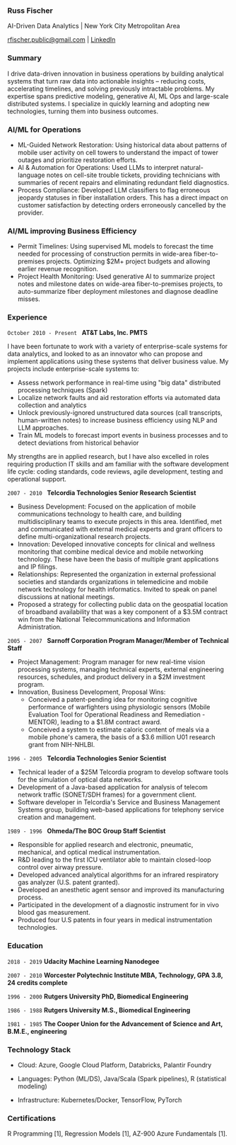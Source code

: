 ### Russ Fischer
AI-Driven Data Analytics | New York City Metropolitan Area
<div id="webaddress">
  <a href="mailto:rfischer.public@gmail.com">rfischer.public@gmail.com</a>
  | <a href="https://www.linkedin.com/in/russfischer1/">LinkedIn</a>
</div>


### Summary
I drive data-driven innovation in business operations by building analytical systems that turn raw data into actionable insights – reducing costs, accelerating timelines, and solving previously intractable problems. My expertise spans predictive modeling, generative AI, ML Ops and large-scale distributed systems. I specialize in quickly learning and adopting new technologies, turning them into business outcomes.

### AI/ML for Operations
* ML-Guided Network Restoration: Using historical data about patterns of mobile user activity on cell towers to understand the impact of tower outages and prioritize restoration efforts.
* AI & Automation for Operations: Used LLMs to interpret natural-language notes on cell-site trouble tickets, providing technicians with summaries of recent repairs and eliminating redundant field diagnostics.
* Process Compliance: Developed LLM classifiers to flag erroneous jeopardy statuses in fiber installation orders. This has a direct impact on customer satisfaction by detecting orders erroneously cancelled by the provider.
  
### AI/ML improving Business Efficiency
* Permit Timelines: Using supervised ML models to forecast the time needed for processing of construction permits in wide-area fiber-to-premises projects. Optimizing $2M+ project budgets and allowing earlier revenue recognition.
* Project Health Monitoring: Used generative AI to summarize project notes and milestone dates on wide-area fiber-to-premises projects, to auto-summarize fiber deployment milestones and diagnose deadline misses.

  
### Experience
`October 2010 - Present `
__AT&T Labs, Inc. PMTS__

I have been fortunate to work with a variety of enterprise-scale systems for data analytics, and looked to as an innovator who can propose and implement applications using these systems that deliver business value. My projects include enterprise-scale systems to:
* Assess network performance in real-time using "big data" distributed processing techniques (Spark)
* Localize network faults and aid restoration efforts via automated data collection and analytics
* Unlock previously-ignored unstructured data sources (call transcripts, human-written notes) to increase business efficiency using NLP and LLM approaches.
* Train ML models to forecast import events in business processes and to detect deviations from historical behavior

My strengths are in applied research, but I have also excelled in roles requiring production IT skills and am familiar with the software development life cycle: coding standards, code reviews, agile development, testing and operational support.

`2007 - 2010 `
__Telcordia Technologies Senior Research Scientist__
* Business Development: Focused on the application of mobile communications technology to health care, and building multidisciplinary teams to execute projects in this area. Identified, met and communicated with external medical experts and grant officers to define multi-organizational research projects.
* Innovation: Developed innovative concepts for clinical and wellness monitoring that combine medical device and mobile networking technology. These have been the basis of multiple grant applications and IP filings.
* Relationships: Represented the organization in external professional societies and standards organizations in telemedicine and mobile network technology for health informatics. Invited to speak on panel discussions at national meetings.
* Proposed a strategy for collecting public data on the geospatial location of broadband availability that was a key component of a $3.5M contract win from the National Telecommunications and Information Administration.

`2005 - 2007 `
__Sarnoff Corporation Program Manager/Member of Technical Staff__
* Project Management: Program manager for new real-time vision processing systems, managing technical experts, external engineering resources, schedules, and product delivery in a $2M investment program.
* Innovation, Business Development, Proposal Wins:
    * Conceived a patent-pending idea for monitoring cognitive performance of warfighters using physiologic sensors (Mobile Evaluation Tool for Operational Readiness and Remediation - MENTOR), leading to a $1.8M contract award.
    * Conceived a system to estimate caloric content of meals via a mobile phone's camera, the basis of a $3.6 million U01 research grant from NIH-NHLBI.

`1996 - 2005 `
__Telcordia Technologies Senior Scientist__
* Technical leader of a $25M Telcordia program to develop software tools for the simulation of optical data networks.
* Development of a Java-based application for analysis of telecom network traffic (SONET/SDH frames) for a government client.
* Software developer in Telcordia's Service and Business Management Systems group, building web-based applications for telephony service creation and management.

`1989 - 1996 `
__Ohmeda/The BOC Group Staff Scientist__
* Responsible for applied research and electronic, pneumatic, mechanical, and optical medical instrumentation.
* R&D leading to the first ICU ventilator able to maintain closed-loop control over airway pressure.
* Developed advanced analytical algorithms for an infrared respiratory gas analyzer (U.S. patent granted).
* Developed an anesthetic agent sensor and improved its manufacturing process.
* Participated in the development of a diagnostic instrument for in vivo blood gas measurement.
* Produced four U.S patents in four years in medical instrumentation technologies.

### Education

`2018 - 2019`
__Udacity Machine Learning Nanodegee__

`2007 - 2010`
__Worcester Polytechnic Institute MBA, Technology, GPA 3.8, 24 credits complete__

`1996 - 2000`
__Rutgers University PhD, Biomedical Engineering__

`1986 - 1988`
__Rutgers University M.S., Biomedical Engineering__

`1981 - 1985`
__The Cooper Union for the Advancement of Science and Art, B.M.E., engineering__

### Technology Stack
* Cloud: Azure, Google Cloud Platform, Databricks, Palantir Foundry

* Languages: Python (ML/DS), Java/Scala (Spark pipelines), R (statistical modeling)

* Infrastructure: Kubernetes/Docker, TensorFlow, PyTorch


### Certifications
R Programming [1], Regression Models [1], AZ-900 Azure Fundamentals [1].
<!-- ### Footer

Last updated: 2025 -->
